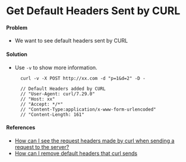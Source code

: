 # Get Default Headers Sent by CURL

#### Problem
* We want to see default headers sent by CURL


#### Solution
* Use `-v` to show more information.

        curl -v -X POST http://xx.com -d "p=1&d=2" -D -

        // Default Headers added by CURL
        // "User-Agent: curl/7.29.0"
        // "Host: xx"
        // "Accept: */*"
        // "Content-Type:application/x-www-form-urlencoded"
        // "Content-Length: 161"

#### References
* [How can I see the request headers made by curl when sending a request to the server?](http://stackoverflow.com/questions/866946/how-can-i-see-the-request-headers-made-by-curl-when-sending-a-request-to-the-ser)
* [How can I remove default headers that curl sends](http://stackoverflow.com/questions/31293181/how-can-i-remove-default-headers-that-curl-sends)
